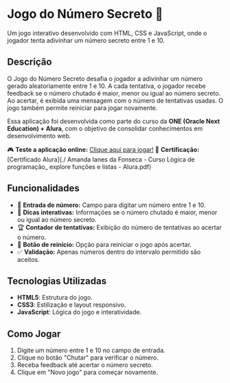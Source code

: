 # Jogo do Número Secreto 🎲

Um jogo interativo desenvolvido com HTML, CSS e JavaScript, onde o jogador tenta adivinhar um número secreto entre 1 e 10.

## Descrição

O Jogo do Número Secreto desafia o jogador a adivinhar um número gerado aleatoriamente entre 1 e 10. A cada tentativa, o jogador recebe feedback se o número chutado é maior, menor ou igual ao número secreto. Ao acertar, é exibida uma mensagem com o número de tentativas usadas. O jogo também permite reiniciar para jogar novamente.

Essa aplicação foi desenvolvida como parte do curso da **ONE (Oracle Next Education) + Alura**, com o objetivo de consolidar conhecimentos em desenvolvimento web.

🎮 **Teste a aplicação online:** [Clique aqui para jogar!](https://jogo-eight-rose-57.vercel.app/)
📜 **Certificação:** [Certificado Alura](./ Amanda Ianes da Fonseca - Curso Lógica de programação_ explore funções e listas - Alura.pdf)

## Funcionalidades

- 🔢 **Entrada de número:** Campo para digitar um número entre 1 e 10.
- 🧩 **Dicas interativas:** Informações se o número chutado é maior, menor ou igual ao número secreto.
- 🏆 **Contador de tentativas:** Exibição do número de tentativas ao acertar o número.
- 🔄 **Botão de reinício:** Opção para reiniciar o jogo após acertar.
- ✅ **Validação:** Apenas números dentro do intervalo permitido são aceitos.

## Tecnologias Utilizadas

- **HTML5**: Estrutura do jogo.
- **CSS3**: Estilização e layout responsivo.
- **JavaScript**: Lógica do jogo e interatividade.

## Como Jogar

1. Digite um número entre 1 e 10 no campo de entrada.
2. Clique no botão "Chutar" para verificar o número.
3. Receba feedback até acertar o número secreto.
4. Clique em "Novo jogo" para começar novamente.
